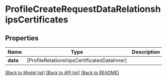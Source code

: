 # ProfileCreateRequestDataRelationshipsCertificates

## Properties
Name | Type | Description | Notes
------------ | ------------- | ------------- | -------------
**data** | [ProfileRelationshipsCertificatesDataInner] |  | 

[[Back to Model list]](../README.md#documentation-for-models) [[Back to API list]](../README.md#documentation-for-api-endpoints) [[Back to README]](../README.md)


